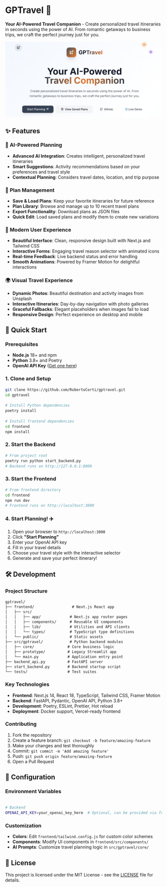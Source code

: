 # GPTravel 🛫

**Your AI-Powered Travel Companion** - Create personalized travel itineraries in seconds using the power of AI. From romantic getaways to business trips, we craft the perfect journey just for you.

![GPTravel Homepage](./img/homepage.png)

## ✨ Features

### 🤖 **AI-Powered Planning**
- **Advanced AI Integration**: Creates intelligent, personalized travel itineraries
- **Smart Suggestions**: Activity recommendations based on your preferences and travel style
- **Contextual Planning**: Considers travel dates, location, and trip purpose

### 💾 **Plan Management** 
- **Save & Load Plans**: Keep your favorite itineraries for future reference
- **Plan Library**: Browse and manage up to 10 recent travel plans
- **Export Functionality**: Download plans as JSON files
- **Quick Edit**: Load saved plans and modify them to create new variations

### 🎨 **Modern User Experience**
- **Beautiful Interface**: Clean, responsive design built with Next.js and Tailwind CSS
- **Interactive Forms**: Engaging travel reason selector with animated icons
- **Real-time Feedback**: Live backend status and error handling
- **Smooth Animations**: Powered by Framer Motion for delightful interactions

### 🌍 **Visual Travel Experience**
- **Dynamic Photos**: Beautiful destination and activity images from Unsplash
- **Interactive Itineraries**: Day-by-day navigation with photo galleries
- **Graceful Fallbacks**: Elegant placeholders when images fail to load
- **Responsive Design**: Perfect experience on desktop and mobile


## 🚀 Quick Start

### Prerequisites
- **Node.js** 18+ and npm
- **Python** 3.8+ and Poetry
- **OpenAI API Key** ([Get one here](https://platform.openai.com/api-keys))

### 1. Clone and Setup
```bash
git clone https://github.com/RobertoCorti/gptravel.git
cd gptravel

# Install Python dependencies
poetry install

# Install frontend dependencies
cd frontend
npm install
```

### 2. Start the Backend
```bash
# From project root
poetry run python start_backend.py
# Backend runs on http://127.0.0.1:8000
```

### 3. Start the Frontend
```bash
# From frontend directory
cd frontend
npm run dev
# Frontend runs on http://localhost:3000
```

### 4. Start Planning! ✈️
1. Open your browser to `http://localhost:3000`
2. Click **"Start Planning"**
3. Enter your OpenAI API key
4. Fill in your travel details
5. Choose your travel style with the interactive selector
6. Generate and save your perfect itinerary!


## 🛠️ Development

### **Project Structure**
```
gptravel/
├── frontend/                 # Next.js React app
│   ├── src/
│   │   ├── app/             # Next.js app router pages
│   │   ├── components/      # Reusable UI components
│   │   ├── lib/             # Utilities and API clients
│   │   └── types/           # TypeScript type definitions
│   └── public/              # Static assets
├── src/gptravel/            # Python backend modules
│   ├── core/               # Core business logic
│   ├── prototype/          # Legacy Streamlit app
│   └── main.py             # Application entry point
├── backend_api.py          # FastAPI server
├── start_backend.py        # Backend startup script
└── tests/                  # Test suites
```

### **Key Technologies**
- **Frontend**: Next.js 14, React 18, TypeScript, Tailwind CSS, Framer Motion
- **Backend**: FastAPI, Pydantic, OpenAI API, Python 3.8+
- **Development**: Poetry, ESLint, Prettier, Hot reload
- **Deployment**: Docker support, Vercel-ready frontend

### **Contributing**
1. Fork the repository
2. Create a feature branch: `git checkout -b feature/amazing-feature`
3. Make your changes and test thoroughly
4. Commit: `git commit -m 'Add amazing feature'`
5. Push: `git push origin feature/amazing-feature`
6. Open a Pull Request


## 🔧 Configuration

### **Environment Variables**
```bash

# Backend 
OPENAI_API_KEY=your_openai_key_here  # Optional, can be provided via form
```

### **Customization**
- **Colors**: Edit `frontend/tailwind.config.js` for custom color schemes
- **Components**: Modify UI components in `frontend/src/components/`
- **AI Prompts**: Customize travel planning logic in `src/gptravel/core/`

## 📄 License

This project is licensed under the MIT License - see the [LICENSE](LICENSE) file for details.
